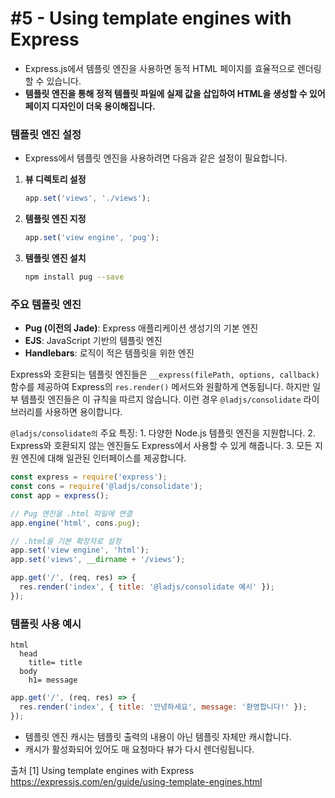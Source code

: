 # #5 - Using template engines with Express
* Express.js에서 템플릿 엔진을 사용하면 동적 HTML 페이지를 효율적으로 렌더링할 수 있습니다. 
* **템플릿 엔진을 통해 정적 템플릿 파일에 실제 값을 삽입하여 HTML을 생성할 수 있어 페이지 디자인이 더욱 용이해집니다.**

### 템플릿 엔진 설정
* Express에서 템플릿 엔진을 사용하려면 다음과 같은 설정이 필요합니다.

1. **뷰 디렉토리 설정**
   ```javascript
   app.set('views', './views');
   ```

2. **템플릿 엔진 지정**
   ```javascript
   app.set('view engine', 'pug');
   ```

3. **템플릿 엔진 설치**
   ```bash
   npm install pug --save
   ```

### 주요 템플릿 엔진
- **Pug (이전의 Jade)**: Express 애플리케이션 생성기의 기본 엔진
- **EJS**: JavaScript 기반의 템플릿 엔진
- **Handlebars**: 로직이 적은 템플릿을 위한 엔진

Express와 호환되는 템플릿 엔진들은 `__express(filePath, options, callback)` 함수를 제공하여 Express의 `res.render()` 메서드와 원활하게 연동됩니다. 하지만 일부 템플릿 엔진들은 이 규칙을 따르지 않습니다. 이런 경우 `@ladjs/consolidate` 라이브러리를 사용하면 용이합니다.

`@ladjs/consolidate의` 주요 특징:
	1.	다양한 Node.js 템플릿 엔진을 지원합니다.
	2.	Express와 호환되지 않는 엔진들도 Express에서 사용할 수 있게 해줍니다.
	3.	모든 지원 엔진에 대해 일관된 인터페이스를 제공합니다.

```js
const express = require('express');
const cons = require('@ladjs/consolidate');
const app = express();

// Pug 엔진을 .html 파일에 연결
app.engine('html', cons.pug);

// .html을 기본 확장자로 설정
app.set('view engine', 'html');
app.set('views', __dirname + '/views');

app.get('/', (req, res) => {
  res.render('index', { title: '@ladjs/consolidate 예시' });
});
```

### 템플릿 사용 예시

```pug
html
  head
    title= title
  body
    h1= message
```

```javascript
app.get('/', (req, res) => {
  res.render('index', { title: '안녕하세요', message: '환영합니다!' });
});
```

- 템플릿 엔진 캐시는 템플릿 출력의 내용이 아닌 템플릿 자체만 캐시합니다.
- 캐시가 활성화되어 있어도 매 요청마다 뷰가 다시 렌더링됩니다.

출처
[1] Using template engines with Express https://expressjs.com/en/guide/using-template-engines.html